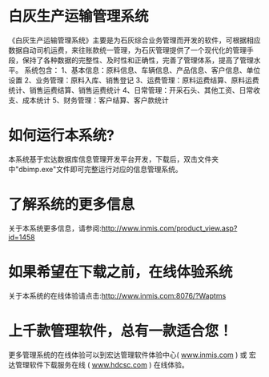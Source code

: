 # 白灰生产运输管理系统

《白灰生产运输管理系统》主要是为石灰综合业务管理而开发的软件，可根据相应数据自动司机运费，来往账款统一管理，为石灰管理提供了一个现代化的管理手段，保持了各种数据的完整性、及时性和正确性，完善了管理体系，提高了管理水平。 
系统包含： 
1、基本信息：原料信息、车辆信息、产品信息、客户信息、单位设置 
2、业务管理：原料入库、销售登记 
3、运费管理：原料运费结算、原料运费统计、销售运费结算、销售运费统计 
4、日常管理：开采石头、其他工资、日常收支、成本统计 
5、财务管理：客户结算、客户款统计 



# 如何运行本系统?

本系统基于宏达数据库信息管理开发平台开发，下载后，双击文件夹中"dbimp.exe"文件即可完整运行对应的信息管理系统。

# 了解系统的更多信息

关于本系统更多信息，请参阅:http://www.inmis.com/product_view.asp?id=1458

# 如果希望在下载之前，在线体验系统

关于本系统的在线体验请点击:http://www.inmis.com:8076/?Waptms

# 上千款管理软件，总有一款适合您！

更多管理系统的在线体验可以到宏达管理软件体验中心( www.inmis.com ) 或 宏达管理软件下载服务在线 ( www.hdcsc.com ) 在线体验。

